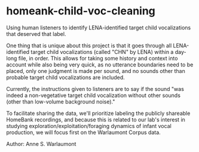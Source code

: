 # homeank-child-voc-cleaning

Using human listeners to identify LENA-identified target child vocalizations that deserved that label.

One thing that is unique about this project is that it goes through all LENA-identified target child vocalizations (called "CHN" by LENA) within a day-long file, in order. This allows for taking some history and context into account while also being very quick, as no utterance boundaries need to be placed, only one judgment is made per sound, and no sounds other than probable target child vocalizations are included.

Currently, the instructions given to listeners are to say if the sound "was indeed a non-vegetative target child vocalization without other sounds (other than low-volume background noise)."

To facilitate sharing the data, we'll prioritize labeling the publicly shareable HomeBank recordings, and because this is related to our lab's interest in studying exploration/exploitation/foraging dynamics of infant vocal production, we will focus first on the Warlaumont Corpus data.

Author: Anne S. Warlaumont
